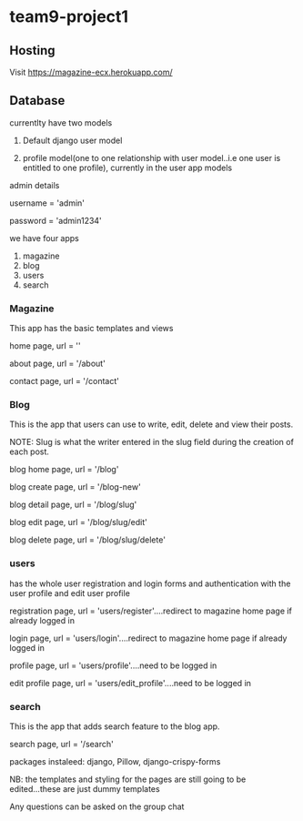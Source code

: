 # team9-project1


## Hosting

Visit https://magazine-ecx.herokuapp.com/ 

## Database

currentlty have two models

1. Default django user model

2. profile model(one to one relationship with user model..i.e one user is entitled to one profile), currently in the user app models

admin details


username = 'admin'

password = 'admin1234'

we have four apps

1. magazine
2. blog
3. users
4. search



### Magazine


This app has the basic templates and views

home page,  url = ''

about page,  url = '/about'

contact page,  url = '/contact'


### Blog


This is the app that users can use to write, edit, delete and view their posts.

NOTE: Slug is what the writer entered in the slug field during the creation of each post. 

blog home page, url = '/blog'

blog create page, url = '/blog-new'

blog detail page, url = '/blog/slug'

blog edit page, url = '/blog/slug/edit'

blog delete page, url = '/blog/slug/delete'


### users

has the whole user registration and login forms and authentication with the user profile and edit user profile


registration page, url = 'users/register'....redirect to magazine home page if already logged in

login page, url = 'users/login'....redirect to magazine home page if already logged in

profile page, url = 'users/profile'....need to be logged in

edit profile page, url = 'users/edit_profile'....need to be logged in


### search

This is the app that adds search feature to the blog app.

search page, url = '/search'

packages instaleed: django, Pillow, django-crispy-forms

NB: the templates and styling for the pages are still going to be edited...these are just dummy templates

Any questions can be asked on the group chat
